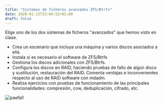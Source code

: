 ```yaml
---
title: "Sistemas de ficheros avanzados ZFS/Btrfs"
date: 2020-01-21T23:04:52+01:00
draft: false
---
```


Elige uno de los dos sistemas de ficheros "avanzados" que hemos visto en clase.
- Crea un escenario que incluya una máquina y varios discos asociados a ella.
- Instala si es necesario el software de ZFS/Btrfs
- Gestiona los discos adicionales con ZFS/Btrfs.
- Configura los discos en RAID, haciendo pruebas de fallo de algún disco y sustitución, restauración del RAID. Comenta ventajas e inconvenientes respecto al uso de RAID software con mdadm.
- Realiza ejercicios con pruebas de funcionamiento de las principales funcionalidades: compresión, cow, deduplicación, cifrado, etc.

![paella1](/ernestovazquez/hugo/gh-pages/img/paella.jpeg)

